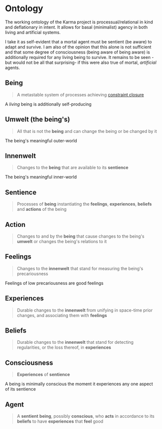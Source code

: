 # Ontology

The working ontology of the Karma project is processual/relational in kind and deflationary in intent. It allows for basal (minimalist) agency in both living and artificial systems.

I take it as self-evident that a mortal agent must be sentient (be aware) to adapt and survive. I am also of the opinion that this alone is not sufficient and that some degree of consciousness (being aware of being aware) is additionally required for any living being to survive. It remains to be seen -but would not be all that surprising- if this were also true of mortal, *artificial* agents.

## Being

> A metastable system of processes achieving [constraint closure](https://montevil.org/publications/articles/2015-mm-organisation-closure-constraints/)

A *living* being is additionally self-producing

## Umwelt (the being's)

> All that is not the **being** and can change the being or be changed by it

The being's meaningful outer-world

## Innenwelt

> Changes to the **being** that are available to its **sentience**

The being's meaningful inner-world

## Sentience

> Processes of **being** instantiating the **feelings**, **experiences**, **beliefs** and **actions** of the being

## Action

> Changes to and by the **being** that cause changes to the being's **umwelt** or changes the being's relations to it

## Feelings

> Changes to the **innenwelt** that stand for measuring the being's precariousness 

Feelings of low precariousness are good feelings

## Experiences

> Durable changes to the **innenwelt** from unifying in space-time prior changes, and associating them with **feelings**

## Beliefs

> Durable changes to the **innenwelt** that stand for detecting regularities, or the loss thereof, in **experiences**

## Consciousness

> **Experiences** of **sentience**

A being is minimally conscious the moment it experiences any one aspect of its sentience

## Agent

> A **sentient** **being**, possibly **conscious**, who **acts** in accordance to its **beliefs** to have **experiences** that **feel** good
